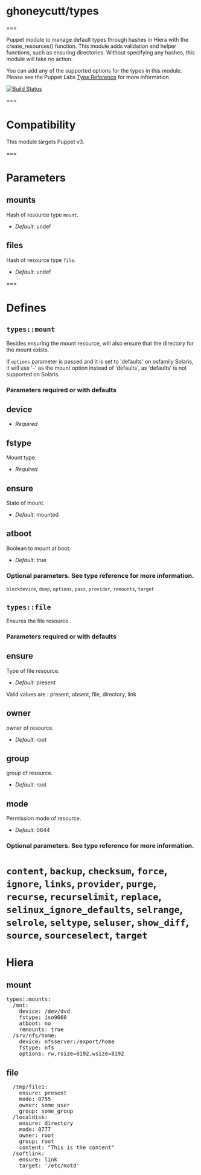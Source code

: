 # ghoneycutt/types
===

Puppet module to manage default types through hashes in Hiera with the
create_resources() function. This module adds validation and helper functions,
such as ensuring directories. Without specifying any hashes, this module will take no action.

You can add any of the supported options for the types in this module. Please see the Puppet Labs [Type Reference](http://docs.puppetlabs.com/references/stable/type.html) for more information.

[![Build Status](https://api.travis-ci.org/ghoneycutt/puppet-module-types.png?branch=master)](https://travis-ci.org/ghoneycutt/puppet-module-types)

===

# Compatibility

This module targets Puppet v3.

===

# Parameters

mounts
------
Hash of resource type `mount`.

- *Default*: undef

files
------
Hash of resource type `file`.

- *Default*: undef

===

# Defines

## `types::mount`

Besides ensuring the mount resource, will also ensure that the directory for
the mount exists.

If `options` parameter is passed and it is set to 'defaults' on osfamily
Solaris, it will use '-' as the mount option instead of 'defaults', as
'defaults' is not supported on Solaris.

### Parameters required or with defaults

device
------

- *Required*

fstype
------
Mount type.

- *Required*

ensure
------
State of mount.

- *Default*: mounted

atboot
------
Boolean to mount at boot.

- *Default*: true

### Optional parameters. See type reference for more information.

`blockdevice`, `dump`, `options`, `pass`, `provider`, `remounts`, `target`

## `types::file`

Ensures the file resource.

### Parameters required or with defaults

ensure
------
Type of file resource.

- *Default*: present

Valid values are : present, absent, file, directory, link

owner
------
owner of resource.

- *Default*: root

group
------
group of resource.

- *Default*: root

mode
------
Permission mode of resource.

- *Default*: 0644

### Optional parameters. See type reference for more information.

`content`, `backup`, `checksum`, `force`, `ignore`, `links`, `provider`, `purge`, `recurse`, `recurselimit`, `replace`, `selinux_ignore_defaults`, `selrange`, `selrole`, `seltype`, `seluser`, `show_diff`, `source`, `sourceselect`, `target`
===

# Hiera

## mount
<pre>
types::mounts:
  /mnt:
    device: /dev/dvd
    fstype: iso9660
    atboot: no
    remounts: true
  /srv/nfs/home:
    device: nfsserver:/export/home
    fstype: nfs
    options: rw,rsize=8192,wsize=8192
</pre>

## file
<pre>
  /tmp/file1:
    ensure: present
    mode: 0755
    owner: some_user
    group: some_group
  /localdisk:
    ensure: directory
    mode: 0777
    owner: root
    group: root
    content: "This is the content"
  /softlink:
    ensure: link
    target: '/etc/motd'
</pre>

